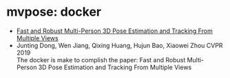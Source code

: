 # mvpose: docker #

* [Fast and Robust Multi-Person 3D Pose Estimation and Tracking From Multiple Views](https://openaccess.thecvf.com/content_CVPR_2019/papers/Dong_Fast_and_Robust_Multi-Person_3D_Pose_Estimation_From_Multiple_Views_CVPR_2019_paper.pdf)  
* Junting Dong, Wen Jiang, Qixing Huang, Hujun Bao, Xiaowei Zhou CVPR 2019  
The docker is make to complish the paper: Fast and Robust Multi-Person 3D Pose Estimation and Tracking From Multiple Views  

